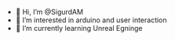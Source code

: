 - 👋 Hi, I’m @SigurdAM
- 👀 I’m interested in arduino and user interaction
- 🌱 I’m currently learning Unreal Egninge


<!---
SigurdAM/SigurdAM is a ✨ special ✨ repository because its `README.md` (this file) appears on your GitHub profile.
You can click the Preview link to take a look at your changes.
--->
